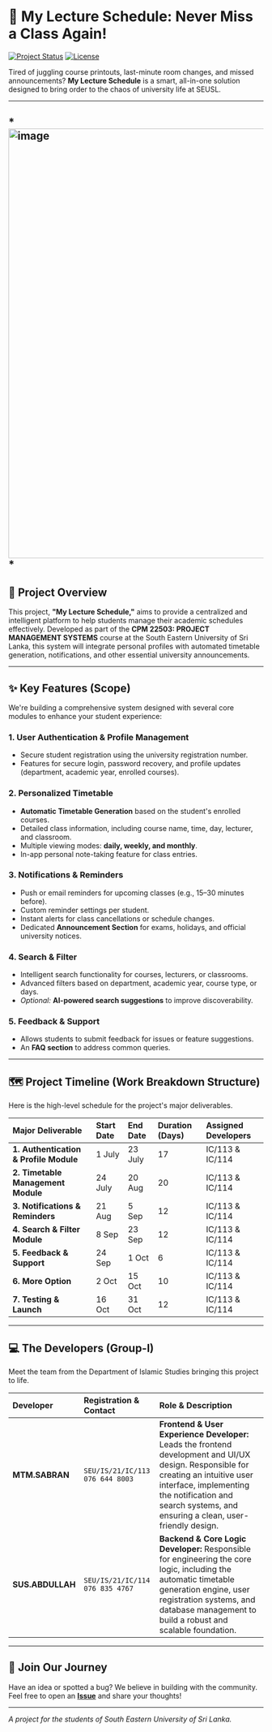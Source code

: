 # 🚀 My Lecture Schedule: Never Miss a Class Again!

[![Project Status](https://img.shields.io/badge/status-In%20Progress-blueviolet.svg)]()
[![License](https://img.shields.io/badge/License-MIT-green.svg)](LICENSE)

Tired of juggling course printouts, last-minute room changes, and missed announcements? **My Lecture Schedule** is a smart, all-in-one solution designed to bring order to the chaos of university life at SEUSL.

---

*<img width="1852" height="847" alt="image" src="https://github.com/user-attachments/assets/a42d0e0e-bb92-4a8f-8b9e-15632e3cc8b4" />
*
---

## 🎯 Project Overview

This project, **"My Lecture Schedule,"** aims to provide a centralized and intelligent platform to help students manage their academic schedules effectively. Developed as part of the **CPM 22503: PROJECT MANAGEMENT SYSTEMS** course at the South Eastern University of Sri Lanka, this system will integrate personal profiles with automated timetable generation, notifications, and other essential university announcements.

---

## ✨ Key Features (Scope)

We're building a comprehensive system designed with several core modules to enhance your student experience:

### 1. User Authentication & Profile Management
* Secure student registration using the university registration number.
* Features for secure login, password recovery, and profile updates (department, academic year, enrolled courses).

### 2. Personalized Timetable
* **Automatic Timetable Generation** based on the student's enrolled courses.
* Detailed class information, including course name, time, day, lecturer, and classroom.
* Multiple viewing modes: **daily, weekly, and monthly**.
* In-app personal note-taking feature for class entries.

### 3. Notifications & Reminders
* Push or email reminders for upcoming classes (e.g., 15–30 minutes before).
* Custom reminder settings per student.
* Instant alerts for class cancellations or schedule changes.
* Dedicated **Announcement Section** for exams, holidays, and official university notices.

### 4. Search & Filter
* Intelligent search functionality for courses, lecturers, or classrooms.
* Advanced filters based on department, academic year, course type, or days.
* *Optional:* **AI-powered search suggestions** to improve discoverability.

### 5. Feedback & Support
* Allows students to submit feedback for issues or feature suggestions.
* An **FAQ section** to address common queries.

---

## 🗺️ Project Timeline (Work Breakdown Structure)

Here is the high-level schedule for the project's major deliverables.

| Major Deliverable | Start Date | End Date | Duration (Days) | Assigned Developers |
| :--- | :--- | :--- | :--- | :--- |
| **1. Authentication & Profile Module** | 1 July | 23 July | 17 | IC/113 & IC/114 |
| **2. Timetable Management Module**| 24 July | 20 Aug | 20 | IC/113 & IC/114 |
| **3. Notifications & Reminders** | 21 Aug | 5 Sep | 12 | IC/113 & IC/114 |
| **4. Search & Filter Module** | 8 Sep | 23 Sep | 12 | IC/113 & IC/114 |
| **5. Feedback & Support** | 24 Sep | 1 Oct | 6 | IC/113 & IC/114 |
| **6. More Option** | 2 Oct | 15 Oct | 10 | IC/113 & IC/114 |
| **7. Testing & Launch** | 16 Oct | 31 Oct | 12 | IC/113 & IC/114 |

---

## 💻 The Developers (Group-I)

Meet the team from the Department of Islamic Studies bringing this project to life.

| Developer | Registration & Contact | Role & Description |
| :--- | :--- | :--- |
| **MTM.SABRAN** | `SEU/IS/21/IC/113`<br>`076 644 8003` |  **Frontend & User Experience Developer:** Leads the frontend development and UI/UX design. Responsible for creating an intuitive user interface, implementing the notification and search systems, and ensuring a clean, user-friendly design. |
| **SUS.ABDULLAH** | `SEU/IS/21/IC/114`<br>`076 835 4767` | **Backend & Core Logic Developer:** Responsible for engineering the core logic, including the automatic timetable generation engine, user registration systems, and database management to build a robust and scalable foundation. |

---

## 🤝 Join Our Journey

Have an idea or spotted a bug? We believe in building with the community. Feel free to open an **[Issue](https://github.com/Legendaryabu/My-Lecture-Schedule/issues)** and share your thoughts!

---

*A project for the students of South Eastern University of Sri Lanka.*

